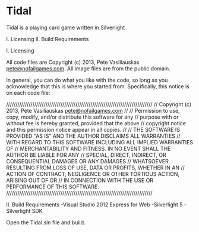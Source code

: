 ﻿Tidal
=====

Tidal is a playing card game written in Silverlight

I. Licensing
II. Build Requirements



I. Licensing

All code files are Copyright (c) 2013, Pete Vasiliauskas <pete@nofailgames.com>.
All image files are from the public domain.

In general, you can do what you like with the code, so long as you acknowledge
that this is where you started from.  Specifically, this notice is on each
code file:

//////////////////////////////////////////////////////////////////////////////
// Copyright (c) 2013, Pete Vasiliauskas <pete@nofailgames.com>
//
// Permission to use, copy, modify, and/or distribute this software for any
// purpose with or without fee is hereby granted, provided that the above
// copyright notice and this permission notice appear in all copies.
//
// THE SOFTWARE IS PROVIDED "AS IS" AND THE AUTHOR DISCLAIMS ALL WARRANTIES
// WITH REGARD TO THIS SOFTWARE INCLUDING ALL IMPLIED WARRANTIES OF
// MERCHANTABILITY AND FITNESS. IN NO EVENT SHALL THE AUTHOR BE LIABLE FOR ANY
// SPECIAL, DIRECT, INDIRECT, OR CONSEQUENTIAL DAMAGES OR ANY DAMAGES
// WHATSOEVER RESULTING FROM LOSS OF USE, DATA OR PROFITS, WHETHER IN AN
// ACTION OF CONTRACT, NEGLIGENCE OR OTHER TORTIOUS ACTION, ARISING OUT OF OR
// IN CONNECTION WITH THE USE OR PERFORMANCE OF THIS SOFTWARE.
//////////////////////////////////////////////////////////////////////////////


II. Build Requirements
-Visual Studio 2012 Express for Web
-Silverlight 5
-Silverlight SDK

Open the Tidal.sln file and build.
